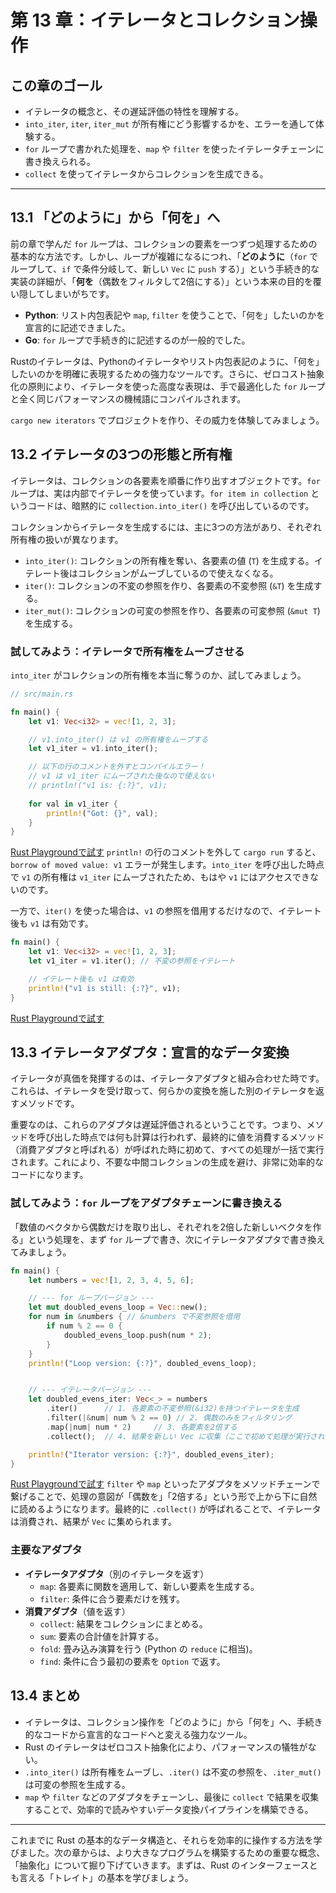# 第 13 章：イテレータとコレクション操作

## この章のゴール
- イテレータの概念と、その遅延評価の特性を理解する。
- `into_iter`, `iter`, `iter_mut` が所有権にどう影響するかを、エラーを通して体験する。
- `for` ループで書かれた処理を、`map` や `filter` を使ったイテレータチェーンに書き換えられる。
- `collect` を使ってイテレータからコレクションを生成できる。

---

## 13.1 「どのように」から「何を」へ

前の章で学んだ `for` ループは、コレクションの要素を一つずつ処理するための基本的な方法です。しかし、ループが複雑になるにつれ、「**どのように**（`for` でループして、`if` で条件分岐して、新しい `Vec` に `push` する）」という手続き的な実装の詳細が、「**何を**（偶数をフィルタして2倍にする）」という本来の目的を覆い隠してしまいがちです。

- **Python**: リスト内包表記や `map`, `filter` を使うことで、「何を」したいのかを宣言的に記述できました。
- **Go**: `for` ループで手続き的に記述するのが一般的でした。

Rustのイテレータは、Pythonのイテレータやリスト内包表記のように、「何を」したいのかを明確に表現するための強力なツールです。さらに、ゼロコスト抽象化の原則により、イテレータを使った高度な表現は、手で最適化した `for` ループと全く同じパフォーマンスの機械語にコンパイルされます。

`cargo new iterators` でプロジェクトを作り、その威力を体験してみましょう。

## 13.2 イテレータの3つの形態と所有権

イテレータは、コレクションの各要素を順番に作り出すオブジェクトです。`for` ループは、実は内部でイテレータを使っています。`for item in collection` というコードは、暗黙的に `collection.into_iter()` を呼び出しているのです。

コレクションからイテレータを生成するには、主に3つの方法があり、それぞれ所有権の扱いが異なります。

- `into_iter()`: コレクションの所有権を奪い、各要素の値 (`T`) を生成する。イテレート後はコレクションがムーブしているので使えなくなる。
- `iter()`: コレクションの不変の参照を作り、各要素の不変参照 (`&T`) を生成する。
- `iter_mut()`: コレクションの可変の参照を作り、各要素の可変参照 (`&mut T`) を生成する。

### 試してみよう：イテレータで所有権をムーブさせる

`into_iter` がコレクションの所有権を本当に奪うのか、試してみましょう。

```rust
// src/main.rs

fn main() {
    let v1: Vec<i32> = vec![1, 2, 3];

    // v1.into_iter() は v1 の所有権をムーブする
    let v1_iter = v1.into_iter();

    // 以下の行のコメントを外すとコンパイルエラー！
    // v1 は v1_iter にムーブされた後なので使えない
    // println!("v1 is: {:?}", v1);
    
    for val in v1_iter {
        println!("Got: {}", val);
    }
}
```
[Rust Playgroundで試す](https://play.rust-lang.org/?version=stable&mode=debug&edition=2021&code=//%20src/main.rs%0A%0Afn%20main%28%29%20%7B%0A%20%20%20%20let%20v1%3A%20Vec%3Ci32%3E%20%3D%20vec%21%5B1%2C%202%2C%203%5D%3B%0A%0A%20%20%20%20//%20v1.into_iter%28%29%20%E3%81%AF%20v1%20%E3%81%AE%E6%89%80%E6%9C%89%E6%A8%A9%E3%82%92%E3%83%A0%E3%83%BC%E3%83%96%E3%81%99%E3%82%8B%0A%20%20%20%20let%20v1_iter%20%3D%20v1.into_iter%28%29%3B%0A%0A%20%20%20%20//%20%E4%BB%A5%E4%B8%8B%E3%81%AE%E8%A1%8C%E3%81%AE%E3%82%B3%E3%83%A1%E3%83%B3%E3%83%88%E3%82%92%E5%A4%96%E3%81%99%E3%81%A8%E3%82%B3%E3%83%B3%E3%83%91%E3%82%A4%E3%83%AB%E3%82%A8%E3%83%A9%E3%83%BC%EF%BC%81%0A%20%20%20%20//%20v1%20%E3%81%AF%20v1_iter%20%E3%81%AB%E3%83%A0%E3%83%BC%E3%83%96%E3%81%95%E3%82%8C%E3%81%9F%E5%BE%8C%E3%81%AA%E3%81%AE%E3%81%A7%E4%BD%BF%E3%81%88%E3%81%AA%E3%81%84%0A%20%20%20%20//%20println%21%28%22v1%20is%3A%20%7B%3A%3F%7D%22%2C%20v1%29%3B%0A%20%20%20%20%0A%20%20%20%20for%20val%20in%20v1_iter%20%7B%0A%20%20%20%20%20%20%20%20println%21%28%22Got%3A%20%7B%7D%22%2C%20val%29%3B%0A%20%20%20%20%7D%0A%7D)
`println!` の行のコメントを外して `cargo run` すると、`borrow of moved value: v1` エラーが発生します。`into_iter` を呼び出した時点で `v1` の所有権は `v1_iter` にムーブされたため、もはや `v1` にはアクセスできないのです。

一方で、`iter()` を使った場合は、`v1` の参照を借用するだけなので、イテレート後も `v1` は有効です。

```rust
fn main() {
    let v1: Vec<i32> = vec![1, 2, 3];
    let v1_iter = v1.iter(); // 不変の参照をイテレート

    // イテレート後も v1 は有効
    println!("v1 is still: {:?}", v1);
}
```
[Rust Playgroundで試す](https://play.rust-lang.org/?version=stable&mode=debug&edition=2021&code=fn%20main%28%29%20%7B%0A%20%20%20%20let%20v1%3A%20Vec%3Ci32%3E%20%3D%20vec%21%5B1%2C%202%2C%203%5D%3B%0A%20%20%20%20let%20v1_iter%20%3D%20v1.iter%28%29%3B%20//%20%E4%B8%8D%E5%A4%89%E3%81%AE%E5%8F%82%E7%85%A7%E3%82%92%E3%82%A4%E3%83%86%E3%83%AC%E3%83%BC%E3%83%88%0A%0A%20%20%20%20//%20%E3%82%A4%E3%83%86%E3%83%AC%E3%83%BC%E3%83%88%E5%BE%8C%E3%82%82%20v1%20%E3%81%AF%E6%9C%89%E5%8A%B9%0A%20%20%20%20println%21%28%22v1%20is%20still%3A%20%7B%3A%3F%7D%22%2C%20v1%29%3B%0A%7D)

## 13.3 イテレータアダプタ：宣言的なデータ変換

イテレータが真価を発揮するのは、イテレータアダプタと組み合わせた時です。これらは、イテレータを受け取って、何らかの変換を施した別のイテレータを返すメソッドです。

重要なのは、これらのアダプタは遅延評価されるということです。つまり、メソッドを呼び出した時点では何も計算は行われず、最終的に値を消費するメソッド（消費アダプタと呼ばれる）が呼ばれた時に初めて、すべての処理が一括で実行されます。これにより、不要な中間コレクションの生成を避け、非常に効率的なコードになります。

### 試してみよう：`for` ループをアダプタチェーンに書き換える

「数値のベクタから偶数だけを取り出し、それぞれを2倍した新しいベクタを作る」という処理を、まず `for` ループで書き、次にイテレータアダプタで書き換えてみましょう。

```rust
fn main() {
    let numbers = vec![1, 2, 3, 4, 5, 6];

    // --- for ループバージョン ---
    let mut doubled_evens_loop = Vec::new();
    for num in &numbers { // &numbers で不変参照を借用
        if num % 2 == 0 {
            doubled_evens_loop.push(num * 2);
        }
    }
    println!("Loop version: {:?}", doubled_evens_loop);


    // --- イテレータバージョン ---
    let doubled_evens_iter: Vec<_> = numbers
        .iter()      // 1. 各要素の不変参照(&i32)を持つイテレータを生成
        .filter(|&num| num % 2 == 0) // 2. 偶数のみをフィルタリング
        .map(|num| num * 2)     // 3. 各要素を2倍する
        .collect();  // 4. 結果を新しい Vec に収集（ここで初めて処理が実行される）

    println!("Iterator version: {:?}", doubled_evens_iter);
}
```
[Rust Playgroundで試す](https://play.rust-lang.org/?version=stable&mode=debug&edition=2021&code=fn%20main%28%29%20%7B%0A%20%20%20%20let%20numbers%20%3D%20vec%21%5B1%2C%202%2C%203%2C%204%2C%205%2C%206%5D%3B%0A%0A%20%20%20%20//%20---%20for%20%E3%83%AB%E3%83%BC%E3%83%97%E3%83%90%E3%83%BC%E3%82%B8%E3%83%A7%E3%83%B3%20---%0A%20%20%20%20let%20mut%20doubled_evens_loop%20%3D%20Vec%3A%3Anew%28%29%3B%0A%20%20%20%20for%20num%20in%20%26numbers%20%7B%20//%20%26numbers%20%E3%81%A7%E4%B8%8D%E5%A4%89%E5%8F%82%E7%85%A7%E3%82%92%E5%80%9F%E7%94%A8%0A%20%20%20%20%20%20%20%20if%20num%20%25%202%20%3D%3D%200%20%7B%0A%20%20%20%20%20%20%20%20%20%20%20%20doubled_evens_loop.push%28num%20%2A%202%29%3B%0A%20%20%20%20%20%20%20%20%7D%0A%20%20%20%20%7D%0A%20%20%20%20println%21%28%22Loop%20version%3A%20%7B%3A%3F%7D%22%2C%20doubled_evens_loop%29%3B%0A%0A%0A%20%20%20%20//%20---%20%E3%82%A4%E3%83%86%E3%83%AC%E3%83%BC%E3%82%BF%E3%83%90%E3%83%BC%E3%82%B8%E3%83%A7%E3%83%B3%20---%0A%20%20%20%20let%20doubled_evens_iter%3A%20Vec%3C_%3E%20%3D%20numbers%0A%20%20%20%20%20%20%20%20.iter%28%29%20%20%20%20%20%20//%201.%20%E5%90%84%E8%A6%81%E7%B4%A0%E3%81%AE%E4%B8%8D%E5%A4%89%E5%8F%82%E7%85%A7%28%26i32%29%E3%82%92%E6%8C%81%E3%81%A4%E3%82%A4%E3%83%86%E3%83%AC%E3%83%BC%E3%82%BF%E3%82%92%E7%94%9F%E6%88%90%0A%20%20%20%20%20%20%20%20.filter%28%7C%26num%7C%20num%20%25%202%20%3D%3D%200%29%20//%202.%20%E5%81%B6%E6%95%B0%E3%81%AE%E3%81%BF%E3%82%92%E3%83%95%E3%82%A3%E3%83%AB%E3%82%BF%E3%83%AA%E3%83%B3%E3%82%B0%0A%20%20%20%20%20%20%20%20.map%28%7Cnum%7C%20num%20%2A%202%29%20%20%20%20%20//%203.%20%E5%90%84%E8%A6%81%E7%B4%A0%E3%82%922%E5%80%8D%E3%81%99%E3%82%8B%0A%20%20%20%20%20%20%20%20.collect%28%29%3B%20%20//%204.%20%E7%B5%90%E6%9E%9C%E3%82%92%E6%96%B0%E3%81%97%E3%81%84%20Vec%20%E3%81%AB%E5%8F%8E%E9%9B%86%EF%BC%88%E3%81%93%E3%81%93%E3%81%A7%E5%88%9D%E3%82%81%E3%81%A6%E5%87%A6%E7%90%86%E3%81%8C%E5%AE%9F%E8%A1%8C%E3%81%95%E3%82%8C%E3%82%8B%EF%BC%89%0A%0A%20%20%20%20println%21%28%22Iterator%20version%3A%20%7B%3A%3F%7D%22%2C%20doubled_evens_iter%29%3B%0A%7D)
`filter` や `map` といったアダプタをメソッドチェーンで繋げることで、処理の意図が「偶数を」「2倍する」という形で上から下に自然に読めるようになります。最終的に `.collect()` が呼ばれることで、イテレータは消費され、結果が `Vec` に集められます。

### 主要なアダプタ
- **イテレータアダプタ**（別のイテレータを返す）
  - `map`: 各要素に関数を適用して、新しい要素を生成する。
  - `filter`: 条件に合う要素だけを残す。
- **消費アダプタ**（値を返す）
  - `collect`: 結果をコレクションにまとめる。
  - `sum`: 要素の合計値を計算する。
  - `fold`: 畳み込み演算を行う (Python の `reduce` に相当)。
  - `find`: 条件に合う最初の要素を `Option` で返す。

## 13.4 まとめ

- イテレータは、コレクション操作を「どのように」から「何を」へ、手続き的なコードから宣言的なコードへと変える強力なツール。
- Rust のイテレータはゼロコスト抽象化により、パフォーマンスの犠牲がない。
- `.into_iter()` は所有権をムーブし、`.iter()` は不変の参照を、`.iter_mut()` は可変の参照を生成する。
- `map` や `filter` などのアダプタをチェーンし、最後に `collect` で結果を収集することで、効率的で読みやすいデータ変換パイプラインを構築できる。

---

これまでに Rust の基本的なデータ構造と、それらを効率的に操作する方法を学びました。次の章からは、より大きなプログラムを構築するための重要な概念、「抽象化」について掘り下げていきます。まずは、Rust のインターフェースとも言える「トレイト」の基本を学びましょう。

